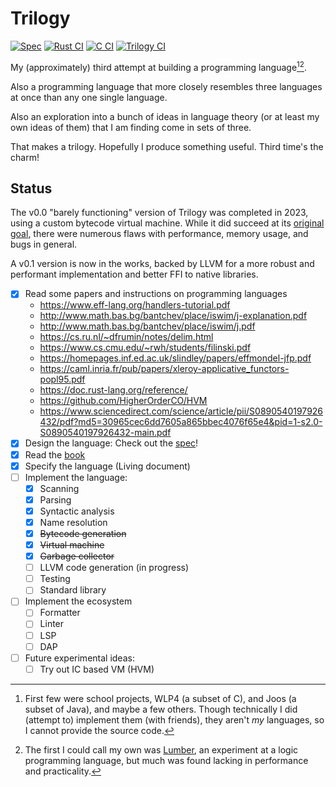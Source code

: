 # Trilogy

[![Spec](https://github.com/foxfriends/trilogy/actions/workflows/spec.yml/badge.svg)](https://github.com/foxfriends/trilogy/actions/workflows/spec.yml)
[![Rust CI](https://github.com/foxfriends/trilogy/actions/workflows/rust.yml/badge.svg)](https://github.com/foxfriends/trilogy/actions/workflows/rust.yml)
[![C CI](https://github.com/foxfriends/trilogy/actions/workflows/c.yml/badge.svg)](https://github.com/foxfriends/trilogy/actions/workflows/c.yml)
[![Trilogy CI](https://github.com/foxfriends/trilogy/actions/workflows/trilogy.yml/badge.svg)](https://github.com/foxfriends/trilogy/actions/workflows/trilogy.yml)

My (approximately) third attempt at building a programming language[^1][^2].

Also a programming language that more closely resembles three languages
at once than any one single language.

Also an exploration into a bunch of ideas in language theory (or at least my own
ideas of them) that I am finding come in sets of three.

That makes a trilogy. Hopefully I produce something useful. Third time's the charm!

[^1]: First few were school projects, WLP4 (a subset of C), and Joos (a subset of Java), and maybe a few others. Though technically I did (attempt to) implement them (with friends), they aren't *my* languages, so I cannot provide the source code.
[^2]: The first I could call my own was [Lumber](https://github.com/foxfriends/lumber), an experiment at a logic programming language, but much was found lacking in performance and practicality.

## Status

The v0.0 "barely functioning" version of Trilogy was completed in 2023, using a custom bytecode virtual machine.
While it did succeed at its [original goal](https://github.com/foxfriends/advent-of-code/tree/main/2023), there
were numerous flaws with performance, memory usage, and bugs in general.

A v0.1 version is now in the works, backed by LLVM for a more robust and performant implementation and better
FFI to native libraries.

- [x] Read some papers and instructions on programming languages
    - https://www.eff-lang.org/handlers-tutorial.pdf
    - http://www.math.bas.bg/bantchev/place/iswim/j-explanation.pdf
    - http://www.math.bas.bg/bantchev/place/iswim/j.pdf
    - https://cs.ru.nl/~dfrumin/notes/delim.html
    - https://www.cs.cmu.edu/~rwh/students/filinski.pdf
    - https://homepages.inf.ed.ac.uk/slindley/papers/effmondel-jfp.pdf
    - https://caml.inria.fr/pub/papers/xleroy-applicative_functors-popl95.pdf
    - https://doc.rust-lang.org/reference/
    - https://github.com/HigherOrderCO/HVM
    - https://www.sciencedirect.com/science/article/pii/S0890540197926432/pdf?md5=30965cec6dd7605a865bbec4076f65e4&pid=1-s2.0-S0890540197926432-main.pdf
- [x] Design the language: Check out the [spec](./spec/)!
- [x] Read the [book](https://craftinginterpreters.com/)
- [x] Specify the language (Living document)
- [ ] Implement the language:
    - [x] Scanning
    - [x] Parsing
    - [x] Syntactic analysis
    - [x] Name resolution
    - [x] ~~Bytecode generation~~
    - [x] ~~Virtual machine~~
    - [x] ~~Garbage collector~~
    - [ ] LLVM code generation (in progress)
    - [ ] Testing
    - [ ] Standard library
- [ ] Implement the ecosystem
    - [ ] Formatter
    - [ ] Linter
    - [ ] LSP
    - [ ] DAP
- [ ] Future experimental ideas:
    - [ ] Try out IC based VM (HVM)
